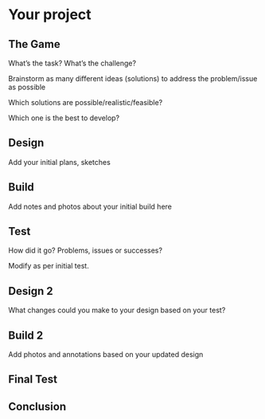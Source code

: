 # Your project
## The Game

What’s the task? What’s the challenge?

Brainstorm as many different ideas (solutions) to address the problem/issue as possible

Which solutions are possible/realistic/feasible?

Which one is the best to develop?

## Design
Add your initial plans, sketches

## Build
Add notes and photos about your initial build here

## Test
How did it go? Problems, issues or successes?

Modify as per initial test.
## Design 2
What changes could you make to your design based on your test?

## Build 2
Add photos and annotations based on your updated design

## Final Test

## Conclusion

